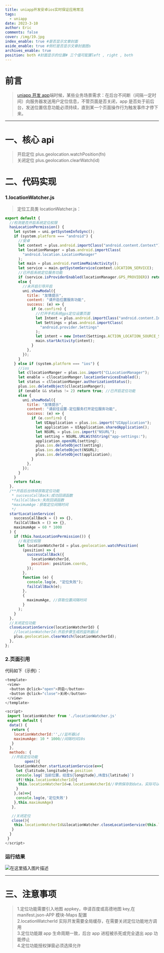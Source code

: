 ```yaml
---
title: uniapp开发安卓ios实时保证应用常活
tags:
  - uniapp
date: 2023-3-10
author: Eric
comments: false
cover: /img/19.jpg
index_enable: true #是否显示文章封面
aside_enable: true #侧栏是否显示文章封面图s
archives_enable: true
position: both #封面显示的位置# 三个值可配置left , right , both
---
```


# 前言

> [uniapp 开发 app](https://so.csdn.net/so/search?q=uniapp%E5%BC%80%E5%8F%91app&spm=1001.2101.3001.7020)端时候，某些业务场景需求：在后台不间断（间隔一定时间）向服务器发送用户定位信息，不管页面是否关闭，app 是否处于前后台，发送位置信息功能必须持续，直到某一个页面操作行为触发事件才停下来。

---

# 一、核心 api

> 开启定位 plus.geolocation.watchPosition(fn)  
> 关闭定位 plus.geolocation.clearWatch(id)

# 二、代码实现

### 1.locationWatcher.js

> 定位工具类 locationWatcher.js：

```js
export default {
  //检测是否开启系统定位权限
  hasLocationPermission() {
    let system = uni.getSystemInfoSync();
    if (system.platform === "android") {
      //安卓
      let context = plus.android.importClass("android.content.Context");
      let locationManager = plus.android.importClass(
        "android.location.LocationManager"
      );
      let main = plus.android.runtimeMainActivity();
      let service = main.getSystemService(context.LOCATION_SERVICE);
      //已开启系统定位服务功能
      if (service.isProviderEnabled(locationManager.GPS_PROVIDER)) return true;
      else {
        //未开启引导开启
        uni.showModal({
          title: "友情提示",
          content: "请开启位置服务功能",
          success: (e) => {
            if (e.confirm) {
              //打开手机系统gps定位设置页面
              let Intent = plus.android.importClass("android.content.Intent");
              let Settings = plus.android.importClass(
                "android.provider.Settings"
              );
              let intent = new Intent(Settings.ACTION_LOCATION_SOURCE_SETTINGS);
              main.startActivity(intent);
            }
          },
        });
      }
    } else if (system.platform === "ios") {
      //ios
      let cllocationManger = plus.ios.import("CLLocationManager");
      let enable = cllocationManger.locationServicesEnabled();
      let status = cllocationManger.authorizationStatus();
      plus.ios.deleteObject(cllocationManger);
      if (enable && status != 2) return true; //已开启定位功能
      else {
        uni.showModal({
          title: "友情提示",
          content: "请前往设置-定位服务打开定位服务功能",
          success: (e) => {
            if (e.confirm) {
              let UIApplication = plus.ios.import("UIApplication");
              let application = UIApplication.sharedApplication();
              let NSURL = plus.ios.import("NSURL");
              let setting = NSURL.URLWithString("app-settings:");
              application.openURL(setting);
              plus.ios.deleteObject(setting);
              plus.ios.deleteObject(NSURL);
              plus.ios.deleteObject(application);
            }
          },
        });
      }
    }
    return false;
  },
  /**开启后台持续获取定位功能
   * successCallBack:成功回调函数
   *failCallBack:失败回调函数
   *maximumAge：获取定位间隔时间
   */
  startLocationService(
    successCallBack = () => {},
    failCallBack = () => {},
    maximumAge = 60 * 1000
  ) {
    if (this.hasLocationPermission()) {
      //有定位权限
      let locationWatcherId = plus.geolocation.watchPosition(
        (position) => {
          successCallBack({
            locationWatcherId,
            position: position.coords,
          });
        },
        function (e) {
          console.log(e, "定位失败");
          failCallBack(e);
        },
        {
          maximumAge, //获取位置间隔时间
        }
      );
    }
  },
  //关闭定位功能
  closeLocationService(locationWatcherId) {
    //locationWatcherId:开启步骤生成的监听器id
    plus.geolocation.clearWatch(locationWatcherId);
  },
};
```

### 2.页面引用

代码如下（示例）：

```js
<template>
 <view>
  <button @click="open">开启</button>
  <button @click="close">关闭</button>
 </view>
</template>

<script>
 import locationWatcher from './locationWatcher.js'
 export default {
  data() {
   return {
    locationWatcherId:'',//监听器id
    maximumAge: 10 * 1000//间隔时间10s
   }
  },
  methods: {
   //开启定位功能
         open(){
    locationWatcher.startLocationService(e=>{
     let {latitude,longitude}=e.position
     console.log(`当前位置，经度${longitude},纬度${latitude}`)
     if(!this.locationWatcherId){
      this.locationWatcherId=e.locationWatcherId//举例保存到data，实际可以缓存到全局
     }
    },(e)=>{
     console.log(e,'定位失败')
    },this.maximumAge)
   },

   //关闭定位
   close(){
    this.locationWatcherId&&locationWatcher.closeLocationService(this.locationWatcherId)
   }
  }
 }
</script>
```

### 运行结果

![在这里插入图片描述](https://p3-juejin.byteimg.com/tos-cn-i-k3u1fbpfcp/57bd5762162c452b89ef816e8c3742e7~tplv-k3u1fbpfcp-zoom-1.image)

---

# 三、注意事项

> 1.定位功能需要引入地图 appkey，申请百度或高德地图 key,在 manifest.json-APP 模块-Maps 配置  
> 2.locationWatcherId 实际开发需要全局缓存，在需要关闭定位功能地方调用  
> 3.定位功能跟 app 生命周期一致，后台 app 进程被杀死或完全退出 app 功能停止  
> 4.定位功能授权弹窗必须选择允许
